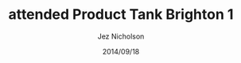 ---
title: attended Product Tank Brighton 1
date: 2014/09/18
tags: [events,product-tank-brighton]
author: Jez Nicholson
---